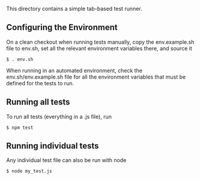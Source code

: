 This directory contains a simple tab-based test runner.

## Configuring the Environment

On a clean checkout when running tests manually, copy the env.example.sh file to env.sh, set all the relevant environment variables there, and source it

```
$ . env.sh
```


When running in an automated environment, check the env.sh/env.example.sh file for all the environment variables that must be defined for the tests to run.

## Running all tests

To run all tests (everything in a .js file), run

```
$ npm test
```

## Running individual tests

Any individual test file can also be run with node

```
$ node my_test.js
```
